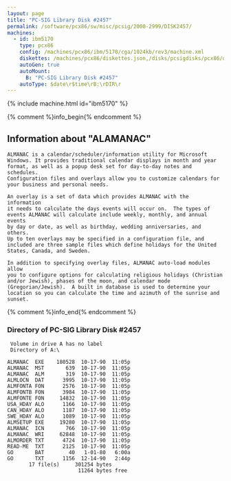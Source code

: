 ```yaml
---
layout: page
title: "PC-SIG Library Disk #2457"
permalink: /software/pcx86/sw/misc/pcsig/2000-2999/DISK2457/
machines:
  - id: ibm5170
    type: pcx86
    config: /machines/pcx86/ibm/5170/cga/1024kb/rev3/machine.xml
    diskettes: /machines/pcx86/diskettes.json,/disks/pcsigdisks/pcx86/diskettes.json
    autoGen: true
    autoMount:
      B: "PC-SIG Library Disk #2457"
    autoType: $date\r$time\rB:\rDIR\r
---
```


{% include machine.html id="ibm5170" %}

{% comment %}info_begin{% endcomment %}

## Information about "ALAMANAC"

    ALMANAC is a calendar/scheduler/information utility for Microsoft
    Windows. It provides traditional calendar displays in month and year
    format, as well as a popup desk set for day-to-day notes and schedules.
    Configuration files and overlays allow you to customize calendars for
    your business and personal needs.
    
    An overlay is a set of data which provides ALMANAC with the information
    it needs to calculate the days events will occur on.  The types of
    events ALMANAC will calculate include weekly, monthly, and annual events
    by day or date, as well as birthday, wedding anniversaries, and others.
    Up to ten overlays may be specified in a configuration file, and
    included are three sample files which define holidays for the United
    States, Canada, and Sweden.
    
    In addition to specifying overlay files, ALMANAC auto-load modules allow
    you to configure options for calculating religious holidays (Christian
    and/or Jewish), phases of the moon, and calendar mode
    (Gregorian/Jewish).  A built in database is used to determine your
    location so you can calculate the time and azimuth of the sunrise and
    sunset.
{% comment %}info_end{% endcomment %}


### Directory of PC-SIG Library Disk #2457

     Volume in drive A has no label
     Directory of A:\

    ALMANAC  EXE    180528  10-17-90  11:05p
    ALMANAC  MST       639  10-17-90  11:05p
    ALMANAC  ALM       319  10-17-90  11:05p
    ALMLOCN  DAT      3995  10-17-90  11:05p
    ALMFONTA FON      2576  10-17-90  11:05p
    ALMFONTB FON      3984  10-17-90  11:05p
    ALMFONTE FON     14832  10-17-90  11:05p
    USA_HDAY ALO      1166  10-17-90  11:05p
    CAN_HDAY ALO      1187  10-17-90  11:05p
    SWE_HDAY ALO      1089  10-17-90  11:05p
    ALMSETUP EXE     19280  10-17-90  11:05p
    ALMANAC  ICN       766  10-17-90  11:05p
    ALMANAC  WRI     62848  10-17-90  11:05p
    ALMORDER TXT      4724  10-17-90  11:05p
    READ-ME  TXT      2125  10-17-90  11:05p
    GO       BAT        40   1-01-80   6:00a
    GO       TXT      1156  12-14-90   2:44p
           17 file(s)     301254 bytes
                           11264 bytes free
